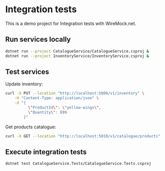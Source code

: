 # Integration tests

This is a demo project for Integration tests with WireMock.net.

## Run services locally

```sh
dotnet run --project CatalogueService/CatalogueService.csproj &
dotnet run --project InventoryService/InventoryService.csproj &
```

## Test services

Update inventory:

```sh
curl -X PUT --location "http://localhost:5000/v1/inventory" \
    -H "Content-Type: application/json" \
    -d "{
          \"ProductId\": \"yellow-wings\",
          \"Quantity\": 699
        }"
```

Get products catalogue:

```sh
curl -X GET --location "http://localhost:5010/v1/catalogue/products"
```

## Execute integration tests

```sh
dotnet test CatalogueService.Tests/CatalogueService.Tests.csproj 
```

